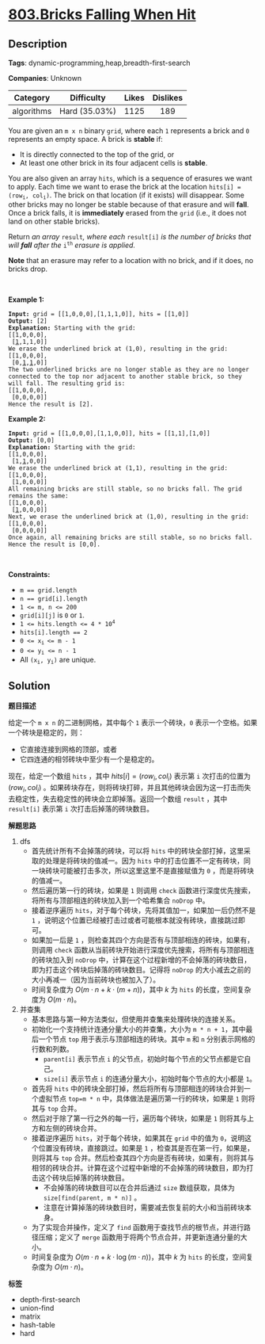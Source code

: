 # [803.Bricks Falling When Hit](https://leetcode.com/problems/bricks-falling-when-hit/description/)

## Description

**Tags**: dynamic-programming,heap,breadth-first-search

**Companies**: Unknown

|  Category  |  Difficulty   | Likes | Dislikes |
| :--------: | :-----------: | :---: | :------: |
| algorithms | Hard (35.03%) | 1125  |   189    |

<p>You are given an <code>m x n</code> binary <code>grid</code>, where each <code>1</code> represents a brick and <code>0</code> represents an empty space. A brick is <strong>stable</strong> if:</p>
<ul>
  <li>It is directly connected to the top of the grid, or</li>
  <li>At least one other brick in its four adjacent cells is <strong>stable</strong>.</li>
</ul>
<p>You are also given an array <code>hits</code>, which is a sequence of erasures we want to apply. Each time we want to erase the brick at the location <code>hits[i] = (row<sub>i</sub>, col<sub>i</sub>)</code>. The brick on that location&nbsp;(if it exists) will disappear. Some other bricks may no longer be stable because of that erasure and will <strong>fall</strong>. Once a brick falls, it is <strong>immediately</strong> erased from the <code>grid</code> (i.e., it does not land on other stable bricks).</p>
<p>Return <em>an array </em><code>result</code><em>, where each </em><code>result[i]</code><em> is the number of bricks that will <strong>fall</strong> after the </em><code>i<sup>th</sup></code><em> erasure is applied.</em></p>
<p><strong>Note</strong> that an erasure may refer to a location with no brick, and if it does, no bricks drop.</p>
<p>&nbsp;</p>
<p><strong class="example">Example 1:</strong></p>
<pre><code><strong>Input:</strong> grid = [[1,0,0,0],[1,1,1,0]], hits = [[1,0]]
<strong>Output:</strong> [2]
<strong>Explanation: </strong>Starting with the grid:
[[1,0,0,0],
 [<u>1</u>,1,1,0]]
We erase the underlined brick at (1,0), resulting in the grid:
[[1,0,0,0],
 [0,<u>1</u>,<u>1</u>,0]]
The two underlined bricks are no longer stable as they are no longer connected to the top nor adjacent to another stable brick, so they will fall. The resulting grid is:
[[1,0,0,0],
 [0,0,0,0]]
Hence the result is [2].</code></pre>
<p><strong class="example">Example 2:</strong></p>
<pre><code><strong>Input:</strong> grid = [[1,0,0,0],[1,1,0,0]], hits = [[1,1],[1,0]]
<strong>Output:</strong> [0,0]
<strong>Explanation: </strong>Starting with the grid:
[[1,0,0,0],
 [1,<u>1</u>,0,0]]
We erase the underlined brick at (1,1), resulting in the grid:
[[1,0,0,0],
 [1,0,0,0]]
All remaining bricks are still stable, so no bricks fall. The grid remains the same:
[[1,0,0,0],
 [<u>1</u>,0,0,0]]
Next, we erase the underlined brick at (1,0), resulting in the grid:
[[1,0,0,0],
 [0,0,0,0]]
Once again, all remaining bricks are still stable, so no bricks fall.
Hence the result is [0,0].</code></pre>
<p>&nbsp;</p>
<p><strong>Constraints:</strong></p>
<ul>
  <li><code>m == grid.length</code></li>
  <li><code>n == grid[i].length</code></li>
  <li><code>1 &lt;= m, n &lt;= 200</code></li>
  <li><code>grid[i][j]</code> is <code>0</code> or <code>1</code>.</li>
  <li><code>1 &lt;= hits.length &lt;= 4 * 10<sup>4</sup></code></li>
  <li><code>hits[i].length == 2</code></li>
  <li><code>0 &lt;= x<sub>i&nbsp;</sub>&lt;= m - 1</code></li>
  <li><code>0 &lt;=&nbsp;y<sub>i</sub> &lt;= n - 1</code></li>
  <li>All <code>(x<sub>i</sub>, y<sub>i</sub>)</code> are unique.</li>
</ul>

## Solution

**题目描述**

给定一个 `m x n` 的二进制网格，其中每个 `1` 表示一个砖块，`0` 表示一个空格。如果一个砖块是稳定的，则：

- 它直接连接到网格的顶部，或者
- 它四连通的相邻砖块中至少有一个是稳定的。

现在，给定一个数组 `hits` ，其中 $hits[i] = (row_i, col_i)$ 表示第 `i` 次打击的位置为 $(row_i, col_i)$ 。如果砖块存在，则将砖块打碎，并且其他砖块会因为这一打击而失去稳定性，失去稳定性的砖块会立即掉落。返回一个数组 `result` ，其中 `result[i]` 表示第 `i` 次打击后掉落的砖块数目。

**解题思路**

1. dfs
   - 首先统计所有不会掉落的砖块，可以将 `hits` 中的砖块全部打掉，这里采取的处理是将砖块的值减一。因为 `hits` 中的打击位置不一定有砖块，同一块砖块可能被打击多次，所以这里这里不是直接赋值为 `0` ，而是将砖块的值减一。
   - 然后遍历第一行的砖块，如果是 `1` 则调用 `check` 函数进行深度优先搜索，将所有与顶部相连的砖块加入到一个哈希集合 `noDrop` 中。
   - 接着逆序遍历 `hits`，对于每个砖块，先将其值加一，如果加一后仍然不是 `1` ，说明这个位置已经被打击过或者可能根本就没有砖块，直接跳过即可。
   - 如果加一后是 `1` ，则检查其四个方向是否有与顶部相连的砖块，如果有，则调用 `check` 函数从当前砖块开始进行深度优先搜索，将所有与顶部相连的砖块加入到 `noDrop` 中，计算在这个过程新增的不会掉落的砖块数目，即为打击这个砖块后掉落的砖块数目。记得将 `noDrop` 的大小减去之前的大小再减一（因为当前砖块也被加入了）。
   - 时间复杂度为 $O(m \cdot n + k \cdot (m + n))$，其中 $k$ 为 `hits` 的长度，空间复杂度为 $O(m \cdot n)$。
2. 并查集
   - 基本思路与第一种方法类似，但使用并查集来处理砖块的连接关系。
   - 初始化一个支持统计连通分量大小的并查集，大小为 `m * n + 1`，其中最后一个节点 `top` 用于表示与顶部相连的砖块。其中 `m` 和 `n` 分别表示网格的行数和列数。
     - `parent[i]` 表示节点 `i` 的父节点，初始时每个节点的父节点都是它自己。
     - `size[i]` 表示节点 `i` 的连通分量大小，初始时每个节点的大小都是 `1`。
   - 首先将 `hits` 中的砖块全部打掉，然后将所有与顶部相连的砖块合并到一个虚拟节点 `top=m * n` 中，具体做法是遍历第一行的砖块，如果是 `1` 则将其与 `top` 合并。
   - 然后对于除了第一行之外的每一行，遍历每个砖块，如果是 `1` 则将其与上方和左侧的砖块合并。
   - 接着逆序遍历 `hits`，对于每个砖块，如果其在 `grid` 中的值为 `0`，说明这个位置没有砖块，直接跳过。如果是 `1` ，检查其是否在第一行，如果是，则将其与 `top` 合并。然后检查其四个方向是否有砖块，如果有，则将其与相邻的砖块合并。计算在这个过程中新增的不会掉落的砖块数目，即为打击这个砖块后掉落的砖块数目。
     - 不会掉落的砖块数目可以在合并后通过 `size` 数组获取，具体为 `size[find(parent, m * n)]` 。
     - 注意在计算掉落的砖块数目时，需要减去恢复前的大小和当前砖块本身。
   - 为了实现合并操作，定义了 `find` 函数用于查找节点的根节点，并进行路径压缩；定义了 `merge` 函数用于将两个节点合并，并更新连通分量的大小。
   - 时间复杂度为 $O(m \cdot n + k \cdot \log(m \cdot n))$，其中 $k$ 为 `hits` 的长度，空间复杂度为 $O(m \cdot n)$。

**标签**

- depth-first-search
- union-find
- matrix
- hash-table
- hard
